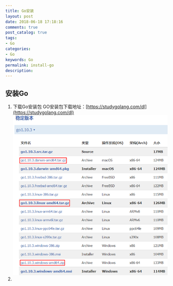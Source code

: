 ```yaml
---
title: Go安装
layout: post
date: 2018-06-18 17:18:16
comments: true
post_catalog: true
tags:
- Go
categories:
- Go
keywords: Go
permalink: install-go
description:
---
```

## 安装Go
1. 下载Go安装包
GO安装包下载地址：[https://studygolang.com/dl](https://studygolang.com/dl)
![](https://github.com/yida-lxw/blog/blob/master/20180716/images/_1529314830_16105.png?raw=true)
2.